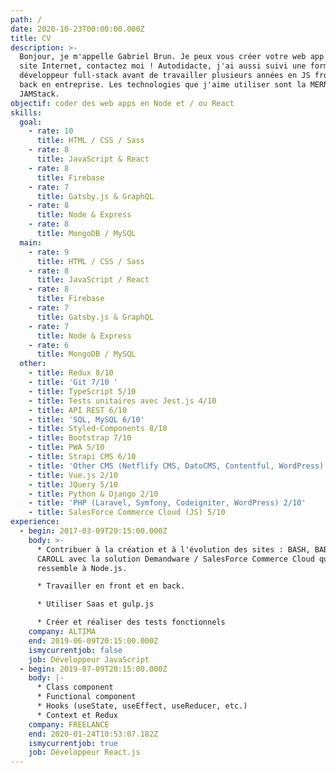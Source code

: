 ```yaml
---
path: /
date: 2020-10-23T00:00:00.000Z
title: CV
description: >-
  Bonjour, je m'appelle Gabriel Brun. Je peux vous créer votre web app ou votre
  site Internet, contactez moi ! Autodidacte, j'ai aussi suivi une formation de
  développeur full-stack avant de travailler plusieurs années en JS front et
  back en entreprise. Les technologies que j'aime utiliser sont la MERN et la
  JAMStack.
objectif: coder des web apps en Node et / ou React
skills:
  goal:
    - rate: 10
      title: HTML / CSS / Sass
    - rate: 8
      title: JavaScript & React
    - rate: 8
      title: Firebase
    - rate: 7
      title: Gatsby.js & GraphQL
    - rate: 8
      title: Node & Express
    - rate: 8
      title: MongoDB / MySQL
  main:
    - rate: 9
      title: HTML / CSS / Sass
    - rate: 8
      title: JavaScript / React
    - rate: 8
      title: Firebase
    - rate: 7
      title: Gatsby.js & GraphQL
    - rate: 7
      title: Node & Express
    - rate: 6
      title: MongoDB / MySQL
  other:
    - title: Redux 8/10
    - title: 'Git 7/10 '
    - title: TypeScript 5/10
    - title: Tests unitaires avec Jest.js 4/10
    - title: API REST 6/10
    - title: 'SQL, MySQL 6/10'
    - title: Styled-Components 8/10
    - title: Bootstrap 7/10
    - title: PWA 5/10
    - title: Strapi CMS 6/10
    - title: 'Other CMS (Netflify CMS, DatoCMS, Contentful, WordPress) 5/10'
    - title: Vue.js 2/10
    - title: JQuery 5/10
    - title: Python & Django 2/10
    - title: 'PHP (Laravel, Symfony, Codeigniter, WordPress) 2/10'
    - title: SalesForce Commerce Cloud (JS) 5/10
experience:
  - begin: 2017-03-09T20:15:00.000Z
    body: >-
      * Contribuer à la création et à l'évolution des sites : BASH, BABYLISS et
      CAROLL avec la solution Demandware / SalesForce Commerce Cloud qui
      ressemble à Node.js.

      * Travailler en front et en back.

      * Utiliser Saas et gulp.js

      * Créer et réaliser des tests fonctionnels
    company: ALTIMA
    end: 2019-06-09T20:15:00.000Z
    ismycurrentjob: false
    job: Développeur JavaScript
  - begin: 2019-07-09T20:15:00.000Z
    body: |-
      * Class component
      * Functional component
      * Hooks (useState, useEffect, useReducer, etc.)
      * Context et Redux
    company: FREELANCE
    end: 2020-01-24T10:53:07.182Z
    ismycurrentjob: true
    job: Développeur React.js
---
```


